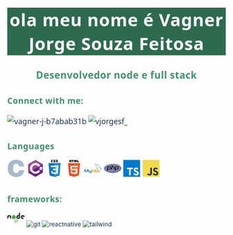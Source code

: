 <h1 align="center" style="color:#ffffff; background-color: #2d6a4f ;font-size:2.5rem; margin-top:30px; margin-bottom:10px; text-align:center; letter-spacing:1px; font-family:'Segoe UI',Arial,sans-serif;">
  ola meu nome é Vagner Jorge Souza Feitosa
</h1>
<h3 align="center" style="color:#40916c;;font-size:1.4rem; margin-bottom:10px; margin-top:30px; text-align:center; letter-spacing:0.5px; font-family:'Segoe UI',Arial,sans-serif;">
  Desenvolvedor node e full stack
</h3>

<h3 align="left" style="color:#40916c; font-size:1.2rem; margin-bottom:10px; margin-top:30px; text-align:left; letter-spacing:0.5px; font-family:'Segoe UI',Arial,sans-serif;">
  Connect with me:
</h3>
<p align="left" style="font-size:1.1rem; line-height:1.6; font-family:'Segoe UI',Arial,sans-serif;">
<a href="https://linkedin.com/in/vagner-j-b7abab31b" target="blank" style="color:#1d3557; text-decoration:none; transition:color 0.2s;"><img align="center" src="https://raw.githubusercontent.com/rahuldkjain/github-profile-readme-generator/master/src/images/icons/Social/linked-in-alt.svg" alt="vagner-j-b7abab31b" height="30" width="40" /></a>
<a href="https://instagram.com/vjorgesf_" target="blank" style="color:#1d3557; text-decoration:none; transition:color 0.2s;"><img align="center" src="https://raw.githubusercontent.com/rahuldkjain/github-profile-readme-generator/master/src/images/icons/Social/instagram.svg" alt="vjorgesf_" height="30" width="40" /></a>
</p>

<h3 align="left" style="color:#40916c; font-size:1.2rem; margin-bottom:10px; margin-top:30px; text-align:left; letter-spacing:0.5px; font-family:'Segoe UI',Arial,sans-serif;">
  Languages
</h3>
<p align="left" style="font-size:1.1rem; line-height:1.6; font-family:'Segoe UI',Arial,sans-serif;">
  <a href="https://www.cprogramming.com/" target="_blank" rel="noreferrer" style="color:#1d3557; text-decoration:none; transition:color 0.2s;"> <img src="https://raw.githubusercontent.com/devicons/devicon/master/icons/c/c-original.svg" alt="c" width="40" height="40"/> </a>
  <a href="https://www.w3schools.com/cs/" target="_blank" rel="noreferrer" style="color:#1d3557; text-decoration:none; transition:color 0.2s;"> <img src="https://raw.githubusercontent.com/devicons/devicon/master/icons/csharp/csharp-original.svg" alt="csharp" width="40" height="40"/> </a>
  <a href="https://www.w3schools.com/css/" target="_blank" rel="noreferrer" style="color:#1d3557; text-decoration:none; transition:color 0.2s;"> <img src="https://raw.githubusercontent.com/devicons/devicon/master/icons/css3/css3-original-wordmark.svg" alt="css3" width="40" height="40"/> </a>
  <a href="https://www.w3schools.com/html/default.asp" target="_blank" rel="noreferrer" style="color:#1d3557; text-decoration:none; transition:color 0.2s;"> <img src="https://raw.githubusercontent.com/devicons/devicon/master/icons/html5/html5-original-wordmark.svg" alt="html5" width="40" height="40"/> </a>
  <a href="https://www.mysql.com/" target="_blank" rel="noreferrer" style="color:#1d3557; text-decoration:none; transition:color 0.2s;"> <img src="https://raw.githubusercontent.com/devicons/devicon/master/icons/mysql/mysql-original-wordmark.svg" alt="mysql" width="40" height="40"/> </a>
  <a href="https://www.php.net" target="_blank" rel="noreferrer" style="color:#1d3557; text-decoration:none; transition:color 0.2s;"> <img src="https://raw.githubusercontent.com/devicons/devicon/master/icons/php/php-original.svg" alt="php" width="40" height="40"/> </a>
  <a href="https://www.typescriptlang.org/" target="_blank" rel="noreferrer" style="color:#1d3557; text-decoration:none; transition:color 0.2s;"> <img src="https://raw.githubusercontent.com/devicons/devicon/master/icons/typescript/typescript-original.svg" alt="typescript" width="40" height="40"/> </a>
  <a href="https://developer.mozilla.org/en-US/docs/Web/JavaScript" target="_blank" rel="noreferrer" style="color:#1d3557; text-decoration:none; transition:color 0.2s;"> <img src="https://raw.githubusercontent.com/devicons/devicon/master/icons/javascript/javascript-original.svg" alt="javascript" width="40" height="40"/> </a>
</p>
<h3 align="left" style="color:#40916c; font-size:1.2rem; margin-bottom:10px; margin-top:30px; text-align:left; letter-spacing:0.5px; font-family:'Segoe UI',Arial,sans-serif;">
  frameworks:
</h3>
<a href="https://nodejs.org" target="_blank" rel="noreferrer" style="color:#1d3557; text-decoration:none; transition:color 0.2s;"> <img src="https://raw.githubusercontent.com/devicons/devicon/master/icons/nodejs/nodejs-original-wordmark.svg" alt="nodejs" width="40" height="40"/> </a>
<a href="https://git-scm.com/" target="_blank" rel="noreferrer" style="color:#1d3557; text-decoration:none; transition:color 0.2s;"> <img src="https://www.vectorlogo.zone/logos/git-scm/git-scm-icon.svg" alt="git" width="40" height="40"/> </a>
<a href="https://reactnative.dev/" target="_blank" rel="noreferrer" style="color:#1d3557; text-decoration:none; transition:color 0.2s;"> <img src="https://reactnative.dev/img/header_logo.svg" alt="reactnative" width="40" height="40"/> </a>
<a href="https://tailwindcss.com/" target="_blank" rel="noreferrer" style="color:#1d3557; text-decoration:none; transition:color 0.2s;"> <img src="https://www.vectorlogo.zone/logos/tailwindcss/tailwindcss-icon.svg" alt="tailwind" width="40" height="40"/> </a>
